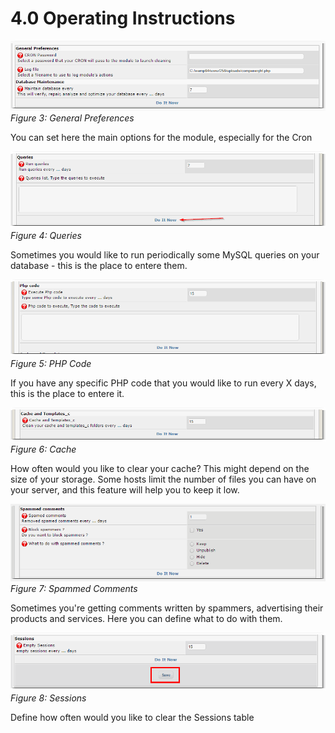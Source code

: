 # 4.0 Operating Instructions

![](../assets/imgActions001.png)
*Figure 3: General Preferences*

You can set here the main options for the module, especially for the Cron

![](../assets/imgActions002.png)
*Figure 4: Queries*

Sometimes you would like to run periodically some MySQL queries on your database - this is the place to entere them.

![](../assets/imgActions003.png)
*Figure 5: PHP Code*

If you have any specific PHP code that you would like to run every X days, this is the place to entere it. 

![](../assets/imgActions004.png)
*Figure 6: Cache*

How often would you like to clear your cache? This might depend on the size of your storage. Some hosts limit the number of files you can have on your server, and this feature will help you to keep it low.

![](../assets/imgActions005.png)
*Figure 7: Spammed Comments*

Sometimes you're getting comments written by spammers, advertising their products and services. Here you can define what to do with them.

![](../assets/imgActions006.png)
*Figure 8: Sessions*

Define how often would you like to clear the Sessions table
